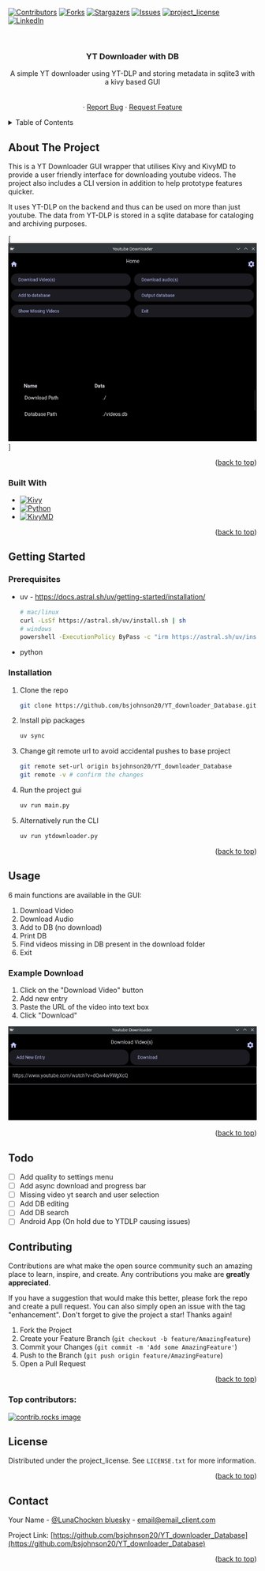 <!-- Improved compatibility of back to top link: See: https://github.com/othneildrew/Best-README-Template/pull/73 -->
<a id="readme-top"></a>
<!--
*** Thanks for checking out the Best-README-Template. If you have a suggestion
*** that would make this better, please fork the repo and create a pull request
*** or simply open an issue with the tag "enhancement".
*** Don't forget to give the project a star!
*** Thanks again! Now go create something AMAZING! :D
-->



<!-- PROJECT SHIELDS -->
<!--
*** I'm using markdown "reference style" links for readability.
*** Reference links are enclosed in brackets [ ] instead of parentheses ( ).
*** See the bottom of this document for the declaration of the reference variables
*** for contributors-url, forks-url, etc. This is an optional, concise syntax you may use.
*** https://www.markdownguide.org/basic-syntax/#reference-style-links
-->
[![Contributors][contributors-shield]][contributors-url]
[![Forks][forks-shield]][forks-url]
[![Stargazers][stars-shield]][stars-url]
[![Issues][issues-shield]][issues-url]
[![project_license][license-shield]][license-url]
[![LinkedIn][linkedin-shield]][linkedin-url]



<!-- PROJECT LOGO -->
<br />
<!-- <div align="center">
  <a href="https://github.com/bsjohnson20/YT_downloader_Database">
    <img src="images/logo.png" alt="Logo" width="80" height="80">
  </a> -->

<h3 align="center">YT Downloader with DB</h3>

  <p align="center">
    A simple YT downloader using YT-DLP and storing metadata in sqlite3 with a kivy based GUI
    <br />
    <!-- <a href="https://github.com/bsjohnson20/YT_downloader_Database"><strong>Explore the docs »</strong></a> -->
    <br />
    <br />
    <!-- <a href="https://github.com/bsjohnson20/YT_downloader_Database">View Demo</a> -->
    &middot;
    <a href="https://github.com/bsjohnson20/YT_downloader_Database/issues/new?labels=bug&template=bug-report---.md">Report Bug</a>
    &middot;
    <a href="https://github.com/bsjohnson20/YT_downloader_Database/issues/new?labels=enhancement&template=feature-request---.md">Request Feature</a>
  </p>
</div>



<!-- TABLE OF CONTENTS -->
<details>
  <summary>Table of Contents</summary>
  <ol>
    <li>
      <a href="#about-the-project">About The Project</a>
      <ul>
        <li><a href="#built-with">Built With</a></li>
      </ul>
    </li>
    <li>
      <a href="#getting-started">Getting Started</a>
      <ul>
        <li><a href="#prerequisites">Prerequisites</a></li>
        <li><a href="#installation">Installation</a></li>
      </ul>
    </li>
    <li><a href="#usage">Usage</a></li>
    <!-- <li><a href="#roadmap">Roadmap</a></li> -->
    <li><a href="#contributing">Contributing</a></li>
    <li><a href="#license">License</a></li>
    <li><a href="#contact">Contact</a></li>
    <!-- <li><a href="#acknowledgments">Acknowledgments</a></li> -->
  </ol>
</details>



<!-- ABOUT THE PROJECT -->
## About The Project
This is a YT Downloader GUI wrapper that utilises Kivy and KivyMD to provide a user friendly interface for downloading youtube videos. The project also includes a CLI version in addition to help prototype features quicker.

It uses YT-DLP on the backend and thus can be used on more than just youtube. The data from YT-DLP is stored in a sqlite database for cataloging and archiving purposes.


[![YT Downloader DB Screen Shot][product-screenshot]]

<!-- Here's a blank template to get started. To avoid retyping too much info, do a search and replace with your text editor for the following: `bsjohnson20`, `YT_downloader_Database`, `twitter_handle`, `linkedin_username`, `email_client`, `email`, `project_title`, `project_description`, `project_license` -->

<p align="right">(<a href="#readme-top">back to top</a>)</p>



### Built With

* [![Kivy][Kivy]](https://kivy.readthedocs.io/en/latest/)
* [![Python][Python]](https://www.python.org/)
* [![KivyMD][KivyMD]](https://kivymd.readthedocs.io/en/latest/)


<p align="right">(<a href="#readme-top">back to top</a>)</p>



<!-- GETTING STARTED -->
## Getting Started


### Prerequisites

* uv - https://docs.astral.sh/uv/getting-started/installation/
  ```sh
  # mac/linux
  curl -LsSf https://astral.sh/uv/install.sh | sh
  # windows
  powershell -ExecutionPolicy ByPass -c "irm https://astral.sh/uv/install.ps1 | iex"
  ```
* python

### Installation


1. Clone the repo
   ```sh
   git clone https://github.com/bsjohnson20/YT_downloader_Database.git
   ```
2. Install pip packages
   ```sh
   uv sync
   ```
3. Change git remote url to avoid accidental pushes to base project
   ```sh
   git remote set-url origin bsjohnson20/YT_downloader_Database
   git remote -v # confirm the changes
   ```
4. Run the project gui
   ```sh
   uv run main.py
   ```
5. Alternatively run the CLI
    ```sh
    uv run ytdownloader.py
    ```
<p align="right">(<a href="#readme-top">back to top</a>)</p>



<!-- USAGE EXAMPLES -->
## Usage

6 main functions are available in the GUI:
1. Download Video
2. Download Audio
3. Add to DB (no download)
4. Print DB
5. Find videos missing in DB present in the download folder
6. Exit

### Example Download
1. Click on the "Download Video" button
2. Add new entry
3. Paste the URL of the video into text box
4. Click "Download"

![Download preview](images/DownloadPreview.png)



<!-- Use this space to show useful examples of how a project can be used. Additional screenshots, code examples and demos work well in this space. You may also link to more resources.

_For more examples, please refer to the [Documentation](https://example.com)_ -->

<p align="right">(<a href="#readme-top">back to top</a>)</p>


<!-- ROADMAP -->
<!-- 
## Roadmap

- [ ] Feature 1
- [ ] Feature 2
- [ ] Feature 3
    - [ ] Nested Feature

See the [open issues](https://github.com/bsjohnson20/YT_downloader_Database/issues) for a full list of proposed features (and known issues).

<p align="right">(<a href="#readme-top">back to top</a>)</p> 
-->

## Todo

- [  ] Add quality to settings menu
- [  ] Add async download and progress bar
- [  ] Missing video yt search and user selection
- [  ] Add DB editing
- [  ] Add DB search
- [  ] Android App (On hold due to YTDLP causing issues)
<!-- CONTRIBUTING -->
## Contributing

Contributions are what make the open source community such an amazing place to learn, inspire, and create. Any contributions you make are **greatly appreciated**.

If you have a suggestion that would make this better, please fork the repo and create a pull request. You can also simply open an issue with the tag "enhancement".
Don't forget to give the project a star! Thanks again!

1. Fork the Project
2. Create your Feature Branch (`git checkout -b feature/AmazingFeature`)
3. Commit your Changes (`git commit -m 'Add some AmazingFeature'`)
4. Push to the Branch (`git push origin feature/AmazingFeature`)
5. Open a Pull Request

<p align="right">(<a href="#readme-top">back to top</a>)</p>

### Top contributors:

<a href="https://github.com/bsjohnson20/YT_downloader_Database/graphs/contributors">
  <img src="https://contrib.rocks/image?repo=bsjohnson20/YT_downloader_Database" alt="contrib.rocks image" />
</a>



<!-- LICENSE -->
## License

Distributed under the project_license. See `LICENSE.txt` for more information.

<p align="right">(<a href="#readme-top">back to top</a>)</p>



<!-- CONTACT -->
## Contact

Your Name - [@LunaChocken bluesky](https://bsky.app/profile/lunachocken.bsky.social) - email@email_client.com

Project Link: [https://github.com/bsjohnson20/YT_downloader_Database](https://github.com/bsjohnson20/YT_downloader_Database)

<p align="right">(<a href="#readme-top">back to top</a>)</p>


<!-- ACKNOWLEDGMENTS -->
<!-- 
## Acknowledgments

* []()
* []()
* []()

<p align="right">(<a href="#readme-top">back to top</a>)</p> -->
<!--

<!-- MARKDOWN LINKS & IMAGES -->
<!-- https://www.markdownguide.org/basic-syntax/#reference-style-links -->
[contributors-shield]: https://img.shields.io/github/contributors/bsjohnson20/YT_downloader_Database.svg?style=for-the-badge
[contributors-url]: https://github.com/bsjohnson20/YT_downloader_Database/graphs/contributors
[forks-shield]: https://img.shields.io/github/forks/bsjohnson20/YT_downloader_Database.svg?style=for-the-badge
[forks-url]: https://github.com/bsjohnson20/YT_downloader_Database/network/members
[stars-shield]: https://img.shields.io/github/stars/bsjohnson20/YT_downloader_Database.svg?style=for-the-badge
[stars-url]: https://github.com/bsjohnson20/YT_downloader_Database/stargazers
[issues-shield]: https://img.shields.io/github/issues/bsjohnson20/YT_downloader_Database.svg?style=for-the-badge
[issues-url]: https://github.com/bsjohnson20/YT_downloader_Database/issues
[license-shield]: https://img.shields.io/github/license/bsjohnson20/YT_downloader_Database.svg?style=for-the-badge
[license-url]: https://github.com/bsjohnson20/YT_downloader_Database/blob/master/LICENSE.txt
[linkedin-shield]: https://img.shields.io/badge/-LinkedIn-black.svg?style=for-the-badge&logo=linkedin&colorB=555
[linkedin-url]: https://linkedin.com/in/linkedin_username
[product-screenshot]: images/main_menu.png
[Kivy]: https://img.shields.io/badge/kivy-2.1.0-green
[Python]: https://img.shields.io/badge/python-3.11-blue
[KivyMD]: https://img.shields.io/badge/kivymd-1.2.0-green
[Kivy]: https://img.shields.io/badge/kivy-2.3-green
```